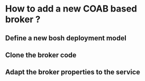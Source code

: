 # How to add a new COAB based broker ?

## Define a new bosh deployment model

## Clone the broker code

## Adapt the broker properties to the service 